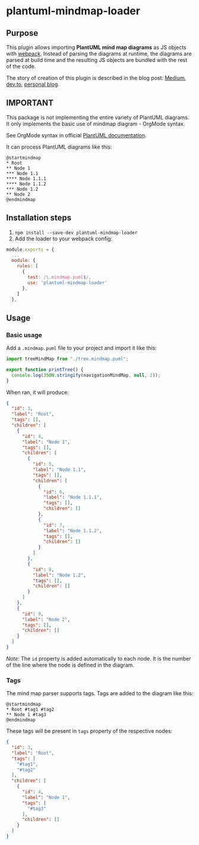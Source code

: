 # plantuml-mindmap-loader

## Purpose

This plugin allows importing **PlantUML mind map diagrams** as JS objects with [webpack](https://webpack.js.org). Instead of parsing the diagrams at runtime, the diagrams are parsed at build time and the resulting JS objects are bundled with the rest of the code.

The story of creation of this plugin is described in the blog post: [Medium](https://hopefullysurprising.medium.com/building-a-typescript-compatible-webpack-loader-a-plantuml-mind-map-example-c0b3ec9bc033), [dev.to](https://dev.to/hopefully_surprising/building-a-typescript-compatible-webpack-loader-a-plantuml-mind-map-example-49jl), [personal blog](https://hopefullysurprising.com/custom-webpack-loader-plantuml-mindmap/).

## IMPORTANT

This package is not implementing the entire variety of PlantUML diagrams. It only implements the basic use of mindmap diagram - OrgMode syntax.

See OrgMode syntax in official [PlantUML documentation](https://plantuml.com/mindmap-diagram).

It can process PlantUML diagrams like this:

```plantuml
@startmindmap
* Root
** Node 1
*** Node 1.1
**** Node 1.1.1
**** Node 1.1.2
*** Node 1.2
** Node 2
@endmindmap
```

## Installation steps

1. `npm install --save-dev plantuml-mindmap-loader`
2. Add the loader to your webpack config:

```javascript
module.exports = {
  ...
  module: {
    rules: [
      {
        test: /\.mindmap.puml$/,
        use: 'plantuml-mindmap-loader'
      },
    ]
  },
```

## Usage

### Basic usage

Add a `.mindmap.puml` file to your project and import it like this:

```javascript
import treeMindMap from "./tree.mindmap.puml";

export function printTree() {
  console.log(JSON.stringify(navigationMindMap, null, 2));
}
```

When ran, it will produce:

```json
{
  "id": 3,
  "label": "Root",
  "tags": [],
  "children": [
    {
      "id": 4,
      "label": "Node 1",
      "tags": [],
      "children": [
        {
          "id": 5,
          "label": "Node 1.1",
          "tags": [],
          "children": [
            {
              "id": 6,
              "label": "Node 1.1.1",
              "tags": [],
              "children": []
            },
            {
              "id": 7,
              "label": "Node 1.1.2",
              "tags": [],
              "children": []
            }
          ]
        },
        {
          "id": 8,
          "label": "Node 1.2",
          "tags": [],
          "children": []
        }
      ]
    },
    {
      "id": 9,
      "label": "Node 2",
      "tags": [],
      "children": []
    }
  ]
}
```

*Note:* The `id` property is added automatically to each node. It is the number of the line where the node is defined in the diagram.

### Tags

The mind map parser supports tags. Tags are added to the diagram like this:

```plantuml
@startmindmap
* Root #tag1 #tag2
** Node 1 #tag3
@endmindmap
```

These tags will be present in `tags` property of the respective nodes:

```json
{
  "id": 3,
  "label": "Root",
  "tags": [
    "#tag1",
    "#tag2"
  ],
  "children": [
    {
      "id": 4,
      "label": "Node 1",
      "tags": [
        "#tag3"
      ],
      "children": []
    }
  ]
}
```
